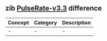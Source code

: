 ## zib [PulseRate-v3.3](https://zibs.nl/wiki/PulseRate-v3.3(2020EN)) difference

| Concept         | Category          | Description                             | 
|-----------------|-------------------|-----------------------------------------|
|- | - | - |
